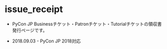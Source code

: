 # issue_receipt

* PyCon JP Businessチケット・Patronチケット・Tutorialチケットの領収書発行ページです。

* 2018.09.03 - PyCon JP 2018対応
  